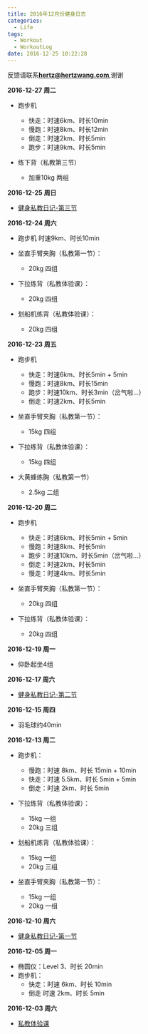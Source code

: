 ```yaml
---
title: 2016年12月份健身日志
categories:
  - Life
tags:
  - Workout
  - WorkoutLog
date: 2016-12-25 10:22:28
---
```


反馈请联系[**hertz@hertzwang.com**](mailto:hertz@hertzwang.com),谢谢


**2016-12-27 周二**

* 跑步机
	* 快走：时速6km、时长10min
	* 慢跑：时速8km、时长12min
	* 倒走：时速2km、时长5min
	* 跑步：时速9km、时长5min
	
* 练下背（私教第三节）
	* 加重10kg 两组 

**2016-12-25 周日**

* [健身私教日记-第三节](./WorkoutLesson03.html)

<!-- more -->

**2016-12-24 周六**

* 跑步机 时速9km、时长10min

* 坐直手臂夹胸（私教第一节）：
	* 20kg 四组
	
* 下拉练背（私教体验课）：
	* 20kg 四组 

* 划船机练背（私教体验课）：
	* 20kg 四组

**2016-12-23 周五**

* 跑步机
	* 快走：时速6km、时长5min + 5min
	* 慢跑：时速8km、时长15min
	* 跑步：时速10km、时长3min（岔气啦...）	
	* 倒走：时速2km、时长5min 

* 坐直手臂夹胸（私教第一节）：
	* 15kg 四组

* 下拉练背（私教体验课）：
	* 15kg 四组 
	
* 大黄蜂练胸（私教第一节）
	* 2.5kg 二组

**2016-12-20 周二**

* 跑步机
	* 快走：时速6km、时长5min + 5min
	* 慢跑：时速8km、时长5min
	* 跑步：时速10km、时长5min（岔气啦...）	
	* 倒走：时速2km、时长5min 
	* 慢走：时速4km、时长5min

* 坐直手臂夹胸（私教第一节）：
	* 20kg 四组


* 下拉练背（私教体验课）：
	* 20kg 四组 

**2016-12-19 周一**

* 仰卧起坐4组

**2016-12-17 周六**

* [健身私教日记-第二节](./WorkoutLesson02.html)

**2016-12-15 周四**

* 羽毛球约40min

**2016-12-13 周二**

* 跑步机：
	* 慢跑：时速 8km、时长 15min + 10min
	* 快走：时速 5.5km、时长 5min + 5min
	* 倒走：时速 2km、时长 5min

* 下拉练背（私教体验课）：
	* 15kg 一组
	* 20kg 三组
	
* 划船机练背（私教体验课）：
	* 15kg 一组
	* 20kg 三组
	
* 坐直手臂夹胸（私教第一节）：
	* 15kg 一组
	* 20kg 一组	


**2016-12-10 周六**

* [健身私教日记-第一节](./WorkoutLesson01.html)


**2016-12-05 周一**

* 椭圆仪：Level 3、时长 20min
* 跑步机：
	* 快走：时速 6km、时长 10min
	* 倒走 时速 2km、时长 5min

**2016-12-03 周六**

* [私教体验课](./WorkoutLesson00.html)